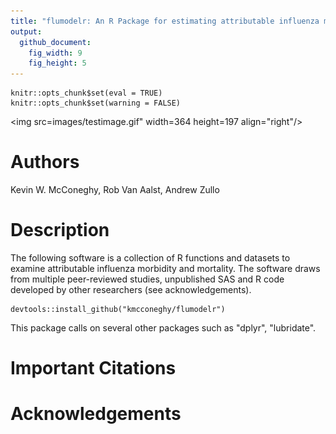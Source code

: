 ```yaml
---
title: "flumodelr: An R Package for estimating attributable influenza morbidity and mortality"
output:
  github_document:
    fig_width: 9
    fig_height: 5
---
```


```{r setup, include=FALSE}
knitr::opts_chunk$set(eval = TRUE)
knitr::opts_chunk$set(warning = FALSE)
```
<img src=images/testimage.gif" width=364 height=197 align="right"/>
                                                                  
# Authors
Kevin W. McConeghy, Rob Van Aalst, Andrew Zullo

# Description 
The following software is a collection of R functions and datasets to examine attributable influenza morbidity and mortality. The software draws from multiple peer-reviewed studies, unpublished SAS and R code developed by other researchers (see acknowledgements). 

```{r}
devtools::install_github("kmcconeghy/flumodelr")
```

This package calls on several other packages such as "dplyr", "lubridate".

# Important Citations

# Acknowledgements
